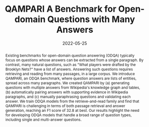 ---
title: QAMPARI A Benchmark for Open-domain Questions with Many Answers
authors:
- admin
- Tomer Wolfson
- Ohad Rubin
- Ori Yoran
- Jonathan Herzig
- Jonathan Berant
date: '2022-05-25'
publishDate: '2023-12-18T09:16:29.109019Z'
publication_types:
- article-journal
publication: 'Proceedings of the Third Workshop on Natural Language Generation, Evaluation, and Metrics (GEM), ACL'
abstract: Existing benchmarks for open-domain question answering (ODQA) typically focus on questions whose answers can be extracted from a single paragraph. By contrast, many natural questions, such as "What players were drafted by the Brooklyn Nets?" have a list of answers. Answering such questions requires retrieving and reading from many passages, in a large corpus. We introduce QAMPARI, an ODQA benchmark, where question answers are lists of entities, spread across many paragraphs. We created QAMPARI by (a) generating questions with multiple answers from Wikipedia's knowledge graph and tables, (b) automatically pairing answers with supporting evidence in Wikipedia paragraphs, and (c) manually paraphrasing questions and validating each answer. We train ODQA models from the retrieve-and-read family and find that QAMPARI is challenging in terms of both passage retrieval and answer generation, reaching an F1 score of 32.8 at best. Our results highlight the need for developing ODQA models that handle a broad range of question types, including single and multi-answer questions.
links:
  - icon_pack: fas
    icon: scroll
    name: Link
    url: 'https://aclanthology.org/2023.gem-1.9.pdf'
  - icon_pack: fab
    icon: github
    name: Code
    url: 'https://github.com/samsam3232/qampari'
---